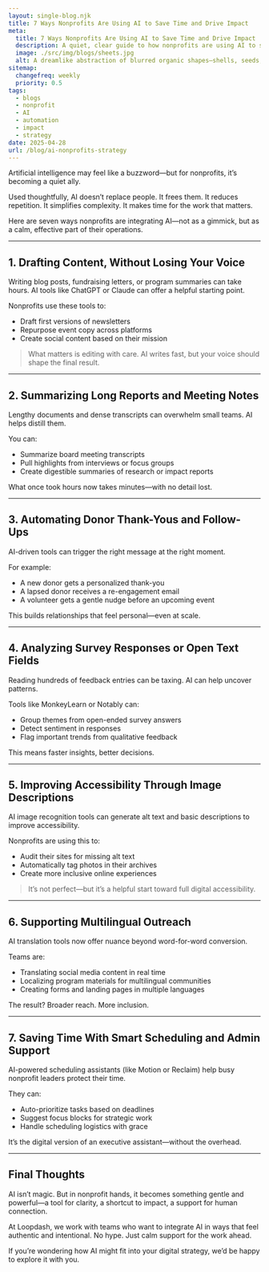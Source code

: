 ```yaml
---
layout: single-blog.njk
title: 7 Ways Nonprofits Are Using AI to Save Time and Drive Impact  
meta:
  title: 7 Ways Nonprofits Are Using AI to Save Time and Drive Impact  
  description: A quiet, clear guide to how nonprofits are using AI to streamline communications, analyze data, write content, and deepen engagement—without losing their voice.  
  image: ./src/img/blogs/sheets.jpg
  alt: A dreamlike abstraction of blurred organic shapes—shells, seeds, wings—rotating gently in a field of ivory and dusk pink, with hand-painted textures and fine pencil lines  
sitemap:
  changefreq: weekly  
  priority: 0.5  
tags:
  - blogs
  - nonprofit  
  - AI  
  - automation  
  - impact  
  - strategy  
date: 2025-04-28  
url: /blog/ai-nonprofits-strategy
---
```


Artificial intelligence may feel like a buzzword—but for nonprofits, it’s becoming a quiet ally.

Used thoughtfully, AI doesn’t replace people. It frees them. It reduces repetition. It simplifies complexity. It makes time for the work that matters.

Here are seven ways nonprofits are integrating AI—not as a gimmick, but as a calm, effective part of their operations.

---

## 1. Drafting Content, Without Losing Your Voice

Writing blog posts, fundraising letters, or program summaries can take hours. AI tools like ChatGPT or Claude can offer a helpful starting point.

Nonprofits use these tools to:
- Draft first versions of newsletters
- Repurpose event copy across platforms
- Create social content based on their mission

> What matters is editing with care. AI writes fast, but your voice should shape the final result.

---

## 2. Summarizing Long Reports and Meeting Notes

Lengthy documents and dense transcripts can overwhelm small teams. AI helps distill them.

You can:
- Summarize board meeting transcripts
- Pull highlights from interviews or focus groups
- Create digestible summaries of research or impact reports

What once took hours now takes minutes—with no detail lost.

---

## 3. Automating Donor Thank-Yous and Follow-Ups

AI-driven tools can trigger the right message at the right moment.

For example:
- A new donor gets a personalized thank-you
- A lapsed donor receives a re-engagement email
- A volunteer gets a gentle nudge before an upcoming event

This builds relationships that feel personal—even at scale.

---

## 4. Analyzing Survey Responses or Open Text Fields

Reading hundreds of feedback entries can be taxing. AI can help uncover patterns.

Tools like MonkeyLearn or Notably can:
- Group themes from open-ended survey answers
- Detect sentiment in responses
- Flag important trends from qualitative feedback

This means faster insights, better decisions.

---

## 5. Improving Accessibility Through Image Descriptions

AI image recognition tools can generate alt text and basic descriptions to improve accessibility.

Nonprofits are using this to:
- Audit their sites for missing alt text
- Automatically tag photos in their archives
- Create more inclusive online experiences

> It’s not perfect—but it’s a helpful start toward full digital accessibility.

---

## 6. Supporting Multilingual Outreach

AI translation tools now offer nuance beyond word-for-word conversion.

Teams are:
- Translating social media content in real time
- Localizing program materials for multilingual communities
- Creating forms and landing pages in multiple languages

The result? Broader reach. More inclusion.

---

## 7. Saving Time With Smart Scheduling and Admin Support

AI-powered scheduling assistants (like Motion or Reclaim) help busy nonprofit leaders protect their time.

They can:
- Auto-prioritize tasks based on deadlines
- Suggest focus blocks for strategic work
- Handle scheduling logistics with grace

It’s the digital version of an executive assistant—without the overhead.

---

## Final Thoughts

AI isn’t magic. But in nonprofit hands, it becomes something gentle and powerful—a tool for clarity, a shortcut to impact, a support for human connection.

At Loopdash, we work with teams who want to integrate AI in ways that feel authentic and intentional. No hype. Just calm support for the work ahead.

If you’re wondering how AI might fit into your digital strategy, we’d be happy to explore it with you.

